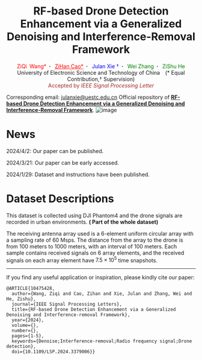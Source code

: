 <h1 align='center'>RF-based Drone Detection
Enhancement via a Generalized Denoising and
Interference-Removal Framework</h1>
<div align="center">
  <a target="_blank" style="color: red">ZiQi&ensp;Wang*</a>&ensp;<b>&middot;</b>&ensp;
  <a href="https://294coder.github.io/" target="_blank" style="color: red">ZiHan&nbsp;Cao*</a>&ensp;<b>&middot;</b>&ensp;
  <a target="_blank" style="color: blue">Julan&nbsp;Xie &dagger;</a>&ensp;<b>&middot;</b>&ensp;
  <a target="_blank" style="color: green">Wei&nbsp;Zhang</a>&ensp;<b>&middot;</b>&ensp;
  <a target="_blank" style="color: green">ZiShu&nbsp;He</a><br>
  University of Electronic Science and Technology of China&emsp;(* Equal Contribution,&dagger; Supervision)<br>
    <a style="color: brown"> Accepted by <i>IEEE Signal Processing Letter</i></a>
</div>

Corresponding email: julanxie@uestc.edu.cn
Official repository of [**RF-based Drone Detection Enhancement via a Generalized Denoising and Interference-Removal Framework**](https://ieeexplore.ieee.org/document/10475428).
![image](https://github.com/iamziqi/Dataset-for-drone-signal/assets/158037090/e236dc60-dc10-4d26-ac30-14c5b0839885)

# News
2024/4/2: Our paper can be published.

2024/3/21: Our paper can be early accessed.

2024/1/29: Dataset and instructions have been published.

# Dataset Descriptions

This dataset is collected using DJI Phantom4 and the drone signals are recorded in urban environments. **( Part of the whole dataset)**

The receiving antenna array used is a 6-element uniform circular array with a sampling rate of 60 Msps. The distance from the array to the drone is from 100 meters to 1000 meters, with an interval of 100 meters. Each sample contains received signals on 6 array elements, and the received signals on each array element have $7.5 \times 10^{5}$ time snapshots.



---

If you find any useful application or inspiration, please kindly cite our paper:

```text
@ARTICLE{10475428,
  author={Wang, Ziqi and Cao, Zihan and Xie, Julan and Zhang, Wei and He, Zishu},
  journal={IEEE Signal Processing Letters}, 
  title={RF-based Drone Detection Enhancement via a Generalized Denoising and Interference-removal Framework}, 
  year={2024},
  volume={},
  number={},
  pages={1-5},
  keywords={Denoise;Interference-removal;Radio frequency signal;Drone detection},
  doi={10.1109/LSP.2024.3379006}}

```



